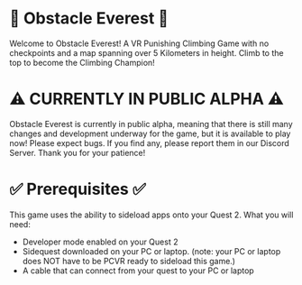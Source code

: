 # 🗻 Obstacle Everest 🗻

Welcome to Obstacle Everest! A VR Punishing Climbing Game with no checkpoints and a map spanning over 5 Kilometers in height. Climb to the top to become the Climbing Champion!

# ⚠ CURRENTLY IN PUBLIC ALPHA ⚠

Obstacle Everest is currently in public alpha, meaning that there is still many changes and development underway for the game, but it is available to play now! Please expect bugs. If you find any, please report them in our Discord Server. Thank you for your patience!

# ✅ Prerequisites ✅

This game uses the ability to sideload apps onto your Quest 2. What you will need:
- Developer mode enabled on your Quest 2
- Sidequest downloaded on your PC or laptop. (note: your PC or laptop does NOT have to be PCVR ready to sideload this game.)
- A cable that can connect from your quest to your PC or laptop
